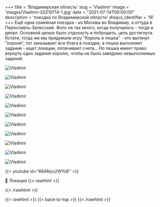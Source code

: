 +++
title = 'Владимирская область'
slug = 'Vladimir'
image = 'images/Vladimir-20210714-1.jpg'
date = "2021-07-14T00:00:00"
description = 'поездка по Владимирской области'
disqus_identifier = '16'
+++
Ещё одна семейная поездка - из Москвы во Владимир, а оттуда в Переславль-Залесский. Фото не так много, когда получалось - тогда и делал. Основной целью было отдохнуть и побродить, цель достигнута. Кстати, тогда же мы придумали игру "Король и пешка" - кто вытянул "короля", тот заказывает все блага в поездке, а пешка выполняет задания - ищет локации, оплачивает счета... Но пешка имеет право вернуть одно задание королю, чтобы не было заведомо невыполнимых заданий.

![Vladimir](/images/Vladimir-20210714-2.jpg)

![Vladimir](/images/Vladimir-20210714-3.jpg)

![Vladimir](/images/Vladimir-20210714-4.jpg)

![Vladimir](/images/Vladimir-20210714-5.jpg)

![Vladimir](/images/Vladimir-20210714-6.jpg)

![Vladimir](/images/Vladimir-20210714-7.jpg)

![Vladimir](/images/Vladimir-20210714-8.jpg)

![Vladimir](/images/Vladimir-20210714-9.jpg)

![Vladimir](/images/Vladimir-20210714-10.jpg)

![Vladimir](/images/Vladimir-20210714-11.jpg)

![Vladimir](/images/Vladimir-20210714-12.jpg)

{{< youtube id="66ANyu2WYoE" >}}

📍 Локация
{{< rawhtml >}}
<div class="yandex-map-container">
<script type="text/javascript" charset="utf-8" async src="https://api-maps.yandex.ru/services/constructor/1.0/js/?um=constructor%3Abd66761cbd87adab076b9fc69d665f6c048f1a3ed975b5266b35fd2f86cafafa&amp;width=800&amp;height=400&amp;lang=ru_RU&amp;scroll=true"></script>
</div>
{{< /rawhtml >}}

{{< rawhtml >}}
{{< back-to-top >}}
{{< /rawhtml >}}
